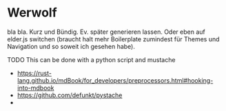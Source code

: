 # Werwolf

bla bla. Kurz und Bündig. Ev. später generieren lassen. Oder eben auf elder.js switchen (braucht halt mehr Boilerplate zumindest für Themes und Navigation und so soweit ich gesehen habe).

TODO This can be done with a python script and mustache
- https://rust-lang.github.io/mdBook/for_developers/preprocessors.html#hooking-into-mdbook
- https://github.com/defunkt/pystache
- 